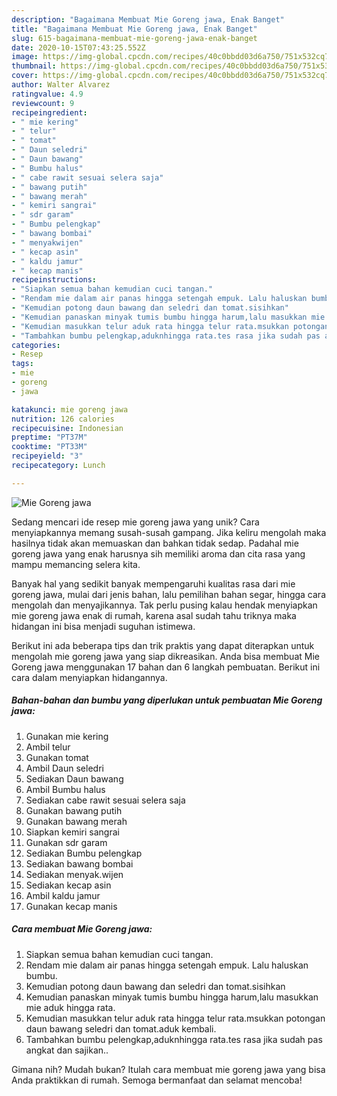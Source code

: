 ```yaml
---
description: "Bagaimana Membuat Mie Goreng jawa, Enak Banget"
title: "Bagaimana Membuat Mie Goreng jawa, Enak Banget"
slug: 615-bagaimana-membuat-mie-goreng-jawa-enak-banget
date: 2020-10-15T07:43:25.552Z
image: https://img-global.cpcdn.com/recipes/40c0bbdd03d6a750/751x532cq70/mie-goreng-jawa-foto-resep-utama.jpg
thumbnail: https://img-global.cpcdn.com/recipes/40c0bbdd03d6a750/751x532cq70/mie-goreng-jawa-foto-resep-utama.jpg
cover: https://img-global.cpcdn.com/recipes/40c0bbdd03d6a750/751x532cq70/mie-goreng-jawa-foto-resep-utama.jpg
author: Walter Alvarez
ratingvalue: 4.9
reviewcount: 9
recipeingredient:
- " mie kering"
- " telur"
- " tomat"
- " Daun seledri"
- " Daun bawang"
- " Bumbu halus"
- " cabe rawit sesuai selera saja"
- " bawang putih"
- " bawang merah"
- " kemiri sangrai"
- " sdr garam"
- " Bumbu pelengkap"
- " bawang bombai"
- " menyakwijen"
- " kecap asin"
- " kaldu jamur"
- " kecap manis"
recipeinstructions:
- "Siapkan semua bahan kemudian cuci tangan."
- "Rendam mie dalam air panas hingga setengah empuk. Lalu haluskan bumbu."
- "Kemudian potong daun bawang dan seledri dan tomat.sisihkan"
- "Kemudian panaskan minyak tumis bumbu hingga harum,lalu masukkan mie aduk hingga rata."
- "Kemudian masukkan telur aduk rata hingga telur rata.msukkan potongan daun bawang seledri dan tomat.aduk kembali."
- "Tambahkan bumbu pelengkap,aduknhingga rata.tes rasa jika sudah pas angkat dan sajikan.."
categories:
- Resep
tags:
- mie
- goreng
- jawa

katakunci: mie goreng jawa 
nutrition: 126 calories
recipecuisine: Indonesian
preptime: "PT37M"
cooktime: "PT33M"
recipeyield: "3"
recipecategory: Lunch

---
```



![Mie Goreng jawa](https://img-global.cpcdn.com/recipes/40c0bbdd03d6a750/751x532cq70/mie-goreng-jawa-foto-resep-utama.jpg)

Sedang mencari ide resep mie goreng jawa yang unik? Cara menyiapkannya memang susah-susah gampang. Jika keliru mengolah maka hasilnya tidak akan memuaskan dan bahkan tidak sedap. Padahal mie goreng jawa yang enak harusnya sih memiliki aroma dan cita rasa yang mampu memancing selera kita.

Banyak hal yang sedikit banyak mempengaruhi kualitas rasa dari mie goreng jawa, mulai dari jenis bahan, lalu pemilihan bahan segar, hingga cara mengolah dan menyajikannya. Tak perlu pusing kalau hendak menyiapkan mie goreng jawa enak di rumah, karena asal sudah tahu triknya maka hidangan ini bisa menjadi suguhan istimewa.




Berikut ini ada beberapa tips dan trik praktis yang dapat diterapkan untuk mengolah mie goreng jawa yang siap dikreasikan. Anda bisa membuat Mie Goreng jawa menggunakan 17 bahan dan 6 langkah pembuatan. Berikut ini cara dalam menyiapkan hidangannya.

<!--inarticleads1-->

##### Bahan-bahan dan bumbu yang diperlukan untuk pembuatan Mie Goreng jawa:

1. Gunakan  mie kering
1. Ambil  telur
1. Gunakan  tomat
1. Ambil  Daun seledri
1. Sediakan  Daun bawang
1. Ambil  Bumbu halus
1. Sediakan  cabe rawit sesuai selera saja
1. Gunakan  bawang putih
1. Gunakan  bawang merah
1. Siapkan  kemiri sangrai
1. Gunakan  sdr garam
1. Sediakan  Bumbu pelengkap
1. Sediakan  bawang bombai
1. Sediakan  menyak.wijen
1. Sediakan  kecap asin
1. Ambil  kaldu jamur
1. Gunakan  kecap manis




<!--inarticleads2-->

##### Cara membuat Mie Goreng jawa:

1. Siapkan semua bahan kemudian cuci tangan.
1. Rendam mie dalam air panas hingga setengah empuk. Lalu haluskan bumbu.
1. Kemudian potong daun bawang dan seledri dan tomat.sisihkan
1. Kemudian panaskan minyak tumis bumbu hingga harum,lalu masukkan mie aduk hingga rata.
1. Kemudian masukkan telur aduk rata hingga telur rata.msukkan potongan daun bawang seledri dan tomat.aduk kembali.
1. Tambahkan bumbu pelengkap,aduknhingga rata.tes rasa jika sudah pas angkat dan sajikan..




Gimana nih? Mudah bukan? Itulah cara membuat mie goreng jawa yang bisa Anda praktikkan di rumah. Semoga bermanfaat dan selamat mencoba!
